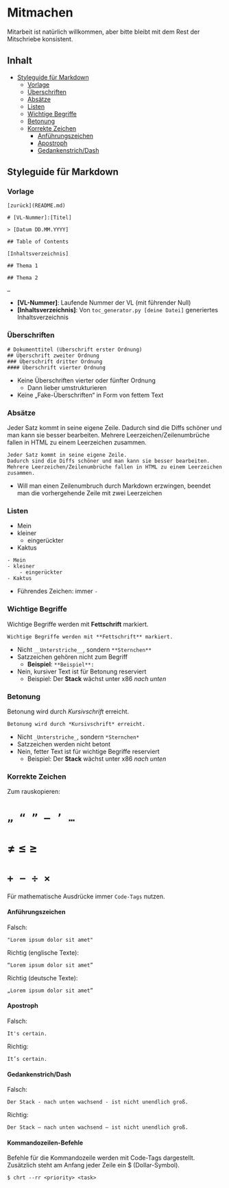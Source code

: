 # Mitmachen

Mitarbeit ist natürlich willkommen, aber bitte bleibt mit dem Rest der Mitschriebe konsistent.

## Inhalt

- [Styleguide für Markdown](#styleguide-für-markdown)
    - [Vorlage](#vorlage)
    - [Überschriften](#überschriften)
    - [Absätze](#absätze)
    - [Listen](#listen)
    - [Wichtige Begriffe](#wichtige-begriffe)
    - [Betonung](#betonung)
    - [Korrekte Zeichen](#korrekte-zeichen)
        - [Anführungszeichen](#anführungszeichen)
        - [Apostroph](#apostroph)
        - [Gedankenstrich/Dash](#gedankenstrichdash)

## Styleguide für Markdown

### Vorlage

```
[zurück](README.md)

# [VL-Nummer]:[Titel]

> [Datum DD.MM.YYYY]

## Table of Contents

[Inhaltsverzeichnis]

## Thema 1

## Thema 2

…
```

- **[VL-Nummer]**: Laufende Nummer der VL (mit führender Null)
- **[Inhaltsverzeichnis]**: Von `toc_generator.py [deine Datei]` generiertes Inhaltsverzeichnis

### Überschriften

```
# Dokumenttitel (Überschrift erster Ordnung)
## Überschrift zweiter Ordnung
### Überschrift dritter Ordnung
#### Überschrift vierter Ordnung
```

- Keine Überschriften vierter oder fünfter Ordnung
    - Dann lieber umstrukturieren
- Keine „Fake-Überschriften“ in Form von fettem Text

### Absätze

Jeder Satz kommt in seine eigene Zeile.
Dadurch sind die Diffs schöner und man kann sie besser bearbeiten.
Mehrere Leerzeichen/Zeilenumbrüche fallen in HTML zu einem Leerzeichen zusammen.

```
Jeder Satz kommt in seine eigene Zeile.
Dadurch sind die Diffs schöner und man kann sie besser bearbeiten.
Mehrere Leerzeichen/Zeilenumbrüche fallen in HTML zu einem Leerzeichen zusammen.
```

- Will man einen Zeilenumbruch durch Markdown erzwingen, beendet man die vorhergehende Zeile mit zwei Leerzeichen

### Listen

- Mein
- kleiner
    - eingerückter
- Kaktus

```
- Mein
- kleiner
    - eingerückter
- Kaktus
```

- Führendes Zeichen: immer `-`

### Wichtige Begriffe

Wichtige Begriffe werden mit **Fettschrift** markiert.

```
Wichtige Begriffe werden mit **Fettschrift** markiert.
```

- Nicht `__Unterstriche__`, sondern `**Sternchen**`
- Satzzeichen gehören nicht zum Begriff
    - **Beispiel**: `**Beispiel**:`
- Nein, kursiver Text ist für Betonung reserviert
    - Beispiel: Der **Stack** wächst unter x86 *nach unten*

### Betonung

Betonung wird durch *Kursivschrift* erreicht.

```
Betonung wird durch *Kursivschrift* erreicht.
```

- Nicht `_Unterstriche_`, sondern `*Sternchen*`
- Satzzeichen werden nicht betont
- Nein, fetter Text ist für wichtige Begriffe reserviert
    - Beispiel: Der **Stack** wächst unter x86 *nach unten*

### Korrekte Zeichen

Zum rauskopieren:

# `„ “ ” — ’ …`

# ≠ ≤ ≥

# `+ − ÷ ×`

Für mathematische Ausdrücke immer `Code-Tags` nutzen.

#### Anführungszeichen

Falsch:

```"Lorem ipsum dolor sit amet"```

Richtig (englische Texte):

```“Lorem ipsum dolor sit amet”```

Richtig (deutsche Texte):

```„Lorem ipsum dolor sit amet”```

#### Apostroph

Falsch:

```It's certain.```

Richtig:

```It’s certain.```

#### Gedankenstrich/Dash

Falsch:

```Der Stack - nach unten wachsend - ist nicht unendlich groß.```

Richtig:

```Der Stack — nach unten wachsend — ist nicht unendlich groß.```

#### Kommandozeilen-Befehle

Befehle für die Kommandozeile werden mit Code-Tags dargestellt. Zusätzlich steht am Anfang jeder Zeile ein $ (Dollar-Symbol).

`$ chrt --rr <priority> <task>`
